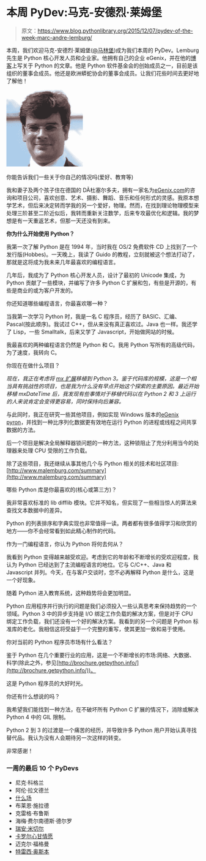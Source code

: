 # 本周 PyDev:马克-安德烈·莱姆堡

> 原文：<https://www.blog.pythonlibrary.org/2015/12/07/pydev-of-the-week-marc-andre-lemburg/>

本周，我们欢迎马克-安德烈·莱姆堡([@马林堡](https://twitter.com/malemburg))成为我们本周的 PyDev。Lemburg 先生是 Python 核心开发人员和企业家。他拥有自己的企业 eGenix，并在他的[博客](http://www.malemburg.com/)上写关于 Python 的文章。他是 Python 软件基金会的创始成员之一，目前是该组织的董事会成员。他还是欧洲蟒蛇协会的董事会成员。让我们花些时间去更好地了解他！

[![ma_lemburg](img/15a883a3bdd9b968d531207528b5b3d2.png)](https://www.blog.pythonlibrary.org/wp-content/uploads/2015/10/ma_lemburg.jpg)

你能告诉我们一些关于你自己的情况吗(爱好、教育等)

我和妻子及两个孩子住在德国的 DÃ杜塞尔多夫，拥有一家名为[eGenix.com](http://www.eGenix.com)的咨询和项目公司，喜欢创意、艺术、摄影、舞蹈、音乐和任何形式的灵感。我原本想学艺术，但后来决定转而学我的另一个爱好，物理。然而，在找到理论物理模型来处理三阶甚至二阶近似后，我转而重新关注数学，后来专攻最优化和逻辑。我的梦想是有一天重返艺术，但那一天还没有到来。

**你为什么开始使用 Python？**

我第一次了解 Python 是在 1994 年，当时我在 OS/2 免费软件 CD 上找到了一个发行版(Hobbes)。一天晚上，我读了 Guido 的教程，立刻就被这个想法打动了，那就是这将成为我未来几年最喜欢的编程语言。

几年后，我成为了 Python 核心开发人员，设计了最初的 Unicode 集成，为 Python 贡献了一些模块，并编写了许多 Python C 扩展和包，有些是开源的，有些是商业的或为客户开发的。

你还知道哪些编程语言，你最喜欢哪一种？

当我第一次学习 Python 时，我是一名 C 程序员，经历了 BASIC、汇编、Pascal(按此顺序)。我试过 C++，但从来没有真正喜欢过。Java 也一样。我还学了 Lisp，一些 Smalltalk，后来又学了 Javascript，开始做网站的时候。

我最喜欢的两种编程语言仍然是 Python 和 C。我用 Python 写所有的高级代码，为了速度，我转向 C。

你现在在做什么项目？

*现在，我正在考虑将 [mx 扩展](http://www.egenix.com/products/python)移植到 Python 3。鉴于代码库的规模，这是一个相当具有挑战性的项目，也是我为什么没有早点开始这个探索的主要原因。最近开始移植 mxDateTime 后，我发现有些事情对于移植代码以在 Python 2 和 3 上运行的人来说肯定会变得更容易，同时保持向后兼容。*

与此同时，我正在研究一些其他项目，例如实现 Windows 版本的[eGenix pyron](http://www.egenix.com/products/python/PyRun/)，并找到一种比序列化数据更有效地在运行 Python 的进程或线程之间共享数据的方法。

后一个项目是解决全局解释器锁问题的一种方法，这种锁阻止了充分利用当今的处理器来处理 CPU 受限的工作负载。

除了这些项目，我还继续从事其他几个与 Python 相关的技术和社区项目:[http://www.malemburg.com/summary](http://www.malemburg.com/summary)

哪些 Python 库是你最喜欢的(核心或第三方)？

我非常喜欢标准的 lib difflib 模块。它并不知名，但实现了一些相当惊人的算法来查找文本数据中的差异。

Python 的列表排序和字典实现也非常值得一读。两者都有很多值得学习和欣赏的地方——你不会经常看到如此精心制作的代码。

作为一门编程语言，你认为 Python 将何去何从？

我看到 Python 变得越来越受欢迎。考虑到它的年龄和不断增长的受欢迎程度，我认为 Python 已经达到了主流编程语言的地位。它与 C/C++、Java 和 Javascript 并列。今天，在与客户交谈时，您不必再解释 Python 是什么，这是一个好现象。

随着 Python 进入教育系统，这种趋势将会更加明显。

Python 应用程序并行执行的问题是我们必须投入一些认真思考来保持趋势的一个领域。Python 3 中的异步支持是 I/O 绑定工作负载的解决方案，但是对于 CPU 绑定工作负载，我们还没有一个好的解决方案。我看到的另一个问题是 Python 标准库的老化。我相信这将受益于一个完整的重写，使其更加一致和易于使用。

你对当前的 Python 程序员市场有什么看法？

鉴于 Python 在几个重要行业的应用，这是一个不断增长的市场:网络、大数据、科学(除此之外，参见[http://brochure.getpython.info/](http://brochure.getpython.info/))。

这是 Python 程序员的大好时光。

你还有什么想说的吗？

我希望我们能找到一种方法，在不破坏所有 Python C 扩展的情况下，消除或解决 Python 4 中的 GIL 限制。

Python 2 到 3 的过渡是一个痛苦的经历，并导致许多 Python 用户开始认真寻找替代品。我认为没有人会期待另一次这样的转变。

非常感谢！

### 一周的最后 10 个 PyDevs

*   尼克·科格兰
*   阿伦·拉文德兰
*   [什么场](https://www.blog.pythonlibrary.org/2015/11/16/pydev-of-the-week-amit-saha/)
*   布莱恩·施拉德
*   克雷格·布鲁斯
*   海梅·费尔南德斯·德尔罗
*   [瑞安·米切尔](https://www.blog.pythonlibrary.org/2015/10/19/pydev-of-the-week-ryan-mitchell/)
*   [卡罗尔心甘情愿](https://www.blog.pythonlibrary.org/2015/10/12/pydev-of-the-week-carol-willing/)
*   迈克尔·福格曼
*   [特雷西·奥斯本](https://www.blog.pythonlibrary.org/2015/09/28/pydev-of-the-week-tracy-osborn/)
